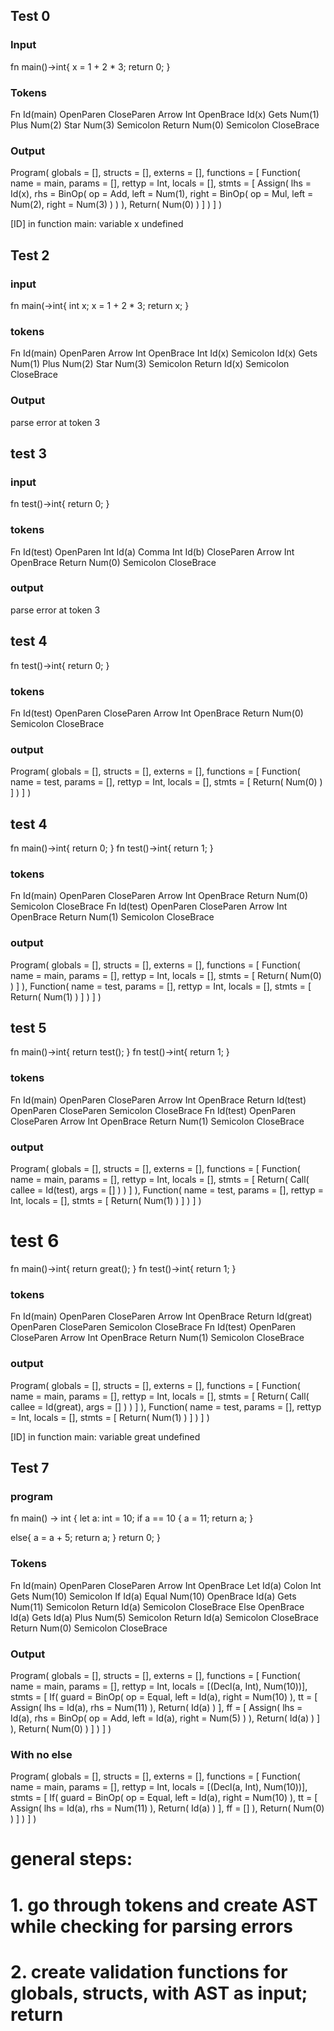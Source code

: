 ## Test 0
### Input
fn main()->int{
    x = 1 + 2 * 3;
    return 0;
}

### Tokens
Fn
Id(main)
OpenParen
CloseParen
Arrow
Int
OpenBrace
Id(x)
Gets
Num(1)
Plus
Num(2)
Star
Num(3)
Semicolon
Return
Num(0)
Semicolon
CloseBrace

### Output
Program(
  globals = [],
  structs = [],
  externs = [],
  functions = [
    Function(
      name = main,
      params = [],
      rettyp = Int,
      locals = [],
      stmts = [
        Assign(
          lhs = Id(x),
          rhs = BinOp(
            op = Add,
            left = Num(1),
            right = BinOp(
              op = Mul,
              left = Num(2),
              right = Num(3)
            )
          )
        ),
        Return(
          Num(0)
        )
      ]
    )
  ]
)

[ID] in function main: variable x undefined




## Test 2
### input
fn main(->int{
    int x;
    x = 1 + 2 * 3;
    return x;
}

### tokens
Fn
Id(main)
OpenParen
Arrow
Int
OpenBrace
Int
Id(x)
Semicolon
Id(x)
Gets
Num(1)
Plus
Num(2)
Star
Num(3)
Semicolon
Return
Id(x)
Semicolon
CloseBrace

### Output
parse error at token 3


## test 3
### input
fn test()->int{
    return 0;
}

### tokens
Fn
Id(test)
OpenParen
Int
Id(a)
Comma
Int
Id(b)
CloseParen
Arrow
Int
OpenBrace
Return
Num(0)
Semicolon
CloseBrace

### output
parse error at token 3


## test 4
fn test()->int{
    return 0;
}

### tokens
Fn
Id(test)
OpenParen
CloseParen
Arrow
Int
OpenBrace
Return
Num(0)
Semicolon
CloseBrace

### output
Program(
  globals = [],
  structs = [],
  externs = [],
  functions = [
    Function(
      name = test,
      params = [],
      rettyp = Int,
      locals = [],
      stmts = [
        Return(
          Num(0)
        )
      ]
    )
  ]
)

## test 4
fn main()->int{
    return 0;
}
fn test()->int{
    return 1;
}

### tokens
Fn
Id(main)
OpenParen
CloseParen
Arrow
Int
OpenBrace
Return
Num(0)
Semicolon
CloseBrace
Fn
Id(test)
OpenParen
CloseParen
Arrow
Int
OpenBrace
Return
Num(1)
Semicolon
CloseBrace


### output
Program(
  globals = [],
  structs = [],
  externs = [],
  functions = [
    Function(
      name = main,
      params = [],
      rettyp = Int,
      locals = [],
      stmts = [
        Return(
          Num(0)
        )
      ]
    ),
    Function(
      name = test,
      params = [],
      rettyp = Int,
      locals = [],
      stmts = [
        Return(
          Num(1)
        )
      ]
    )
  ]
)

## test 5
fn main()->int{
    return test();
}
fn test()->int{
    return 1;
}

### tokens
Fn
Id(main)
OpenParen
CloseParen
Arrow
Int
OpenBrace
Return
Id(test)
OpenParen
CloseParen
Semicolon
CloseBrace
Fn
Id(test)
OpenParen
CloseParen
Arrow
Int
OpenBrace
Return
Num(1)
Semicolon
CloseBrace

### output
Program(
  globals = [],
  structs = [],
  externs = [],
  functions = [
    Function(
      name = main,
      params = [],
      rettyp = Int,
      locals = [],
      stmts = [
        Return(
          Call(
            callee = Id(test),
            args = []
          )
        )
      ]
    ),
    Function(
      name = test,
      params = [],
      rettyp = Int,
      locals = [],
      stmts = [
        Return(
          Num(1)
        )
      ]
    )
  ]
)


# test 6
fn main()->int{
    return great();
}
fn test()->int{
    return 1;
}


### tokens
Fn
Id(main)
OpenParen
CloseParen
Arrow
Int
OpenBrace
Return
Id(great)
OpenParen
CloseParen
Semicolon
CloseBrace
Fn
Id(test)
OpenParen
CloseParen
Arrow
Int
OpenBrace
Return
Num(1)
Semicolon
CloseBrace

### output
Program(
  globals = [],
  structs = [],
  externs = [],
  functions = [
    Function(
      name = main,
      params = [],
      rettyp = Int,
      locals = [],
      stmts = [
        Return(
          Call(
            callee = Id(great),
            args = []
          )
        )
      ]
    ),
    Function(
      name = test,
      params = [],
      rettyp = Int,
      locals = [],
      stmts = [
        Return(
          Num(1)
        )
      ]
    )
  ]
)

[ID] in function main: variable great undefined


## Test 7
### program
fn main() -> int {
  let a: int = 10;
  if a == 10 {
    a = 11;
    return a;
  }

  else{
    a = a + 5;
    return a;
  }
  return 0;
}


### Tokens
Fn
Id(main)
OpenParen
CloseParen
Arrow
Int
OpenBrace
Let
Id(a)
Colon
Int
Gets
Num(10)
Semicolon
If
Id(a)
Equal
Num(10)
OpenBrace
Id(a)
Gets
Num(11)
Semicolon
Return
Id(a)
Semicolon
CloseBrace
Else
OpenBrace
Id(a)
Gets
Id(a)
Plus
Num(5)
Semicolon
Return
Id(a)
Semicolon
CloseBrace
Return
Num(0)
Semicolon
CloseBrace

### Output
Program(
  globals = [],
  structs = [],
  externs = [],
  functions = [
    Function(
      name = main,
      params = [],
      rettyp = Int,
      locals = [(Decl(a, Int), Num(10))],
      stmts = [
        If(
          guard = BinOp(
            op = Equal,
            left = Id(a),
            right = Num(10)
          ),
          tt = [
            Assign(
              lhs = Id(a),
              rhs = Num(11)
            ),
            Return(
              Id(a)
            )
          ],
          ff = [
            Assign(
              lhs = Id(a),
              rhs = BinOp(
                op = Add,
                left = Id(a),
                right = Num(5)
              )
            ),
            Return(
              Id(a)
            )
          ]
        ),
        Return(
          Num(0)
        )
      ]
    )
  ]
)


### With no else
Program(
  globals = [],
  structs = [],
  externs = [],
  functions = [
    Function(
      name = main,
      params = [],
      rettyp = Int,
      locals = [(Decl(a, Int), Num(10))],
      stmts = [
        If(
          guard = BinOp(
            op = Equal,
            left = Id(a),
            right = Num(10)
          ),
          tt = [
            Assign(
              lhs = Id(a),
              rhs = Num(11)
            ),
            Return(
              Id(a)
            )
          ],
          ff = []
        ),
        Return(
          Num(0)
        )
      ]
    )
  ]
)

# general steps:
# 1. go through tokens and create AST while checking for parsing errors
# 2. create validation functions for globals, structs,  with AST as input; return 